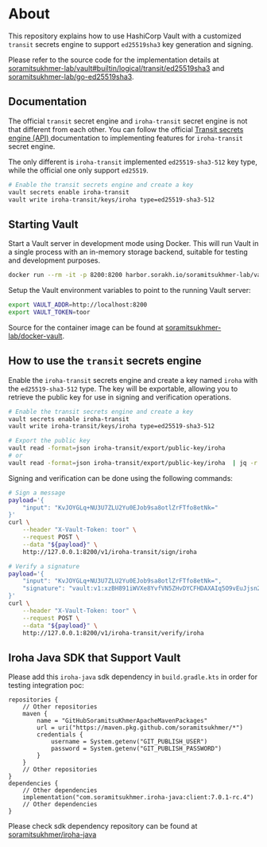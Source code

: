 # About

This repository explains how to use HashiCorp Vault with a customized `transit` secrets engine to support `ed25519sha3` key generation and signing.

Please refer to the source code for the implementation details at [soramitsukhmer-lab/vault#builtin/logical/transit/ed25519sha3](https://github.com/soramitsukhmer-lab/vault/tree/builtin/logical/transit/ed25519sha3) and [soramitsukhmer-lab/go-ed25519sha3](https://github.com/soramitsukhmer-lab/go-ed25519sha3).

## Documentation

The official `transit` secret engine and `iroha-transit` secret engine is not that different from each other. You can follow the official [Transit secrets engine (API)
](https://developer.hashicorp.com/vault/api-docs/secret/transit#transit-secrets-engine-api) documentation to implementing features for  `iroha-transit` secret engine.

The only different is `iroha-transit` implemented `ed25519-sha3-512` key type, while the official one only support `ed25519`.

```bash
# Enable the transit secrets engine and create a key
vault secrets enable iroha-transit
vault write iroha-transit/keys/iroha type=ed25519-sha3-512
```

## Starting Vault

Start a Vault server in development mode using Docker. This will run Vault in a single process with an in-memory storage backend, suitable for testing and development purposes.
```bash
docker run --rm -it -p 8200:8200 harbor.sorakh.io/soramitsukhmer-lab/vault:dev server -dev -dev-root-token-id=toor
```

Setup the Vault environment variables to point to the running Vault server:
```bash
export VAULT_ADDR=http://localhost:8200
export VAULT_TOKEN=toor
```

Source for the container image can be found at [soramitsukhmer-lab/docker-vault](https://github.com/soramitsukhmer-lab/docker-vault).

## How to use the `transit` secrets engine

Enable the `iroha-transit` secrets engine and create a key named `iroha` with the `ed25519-sha3-512` type. The key will be exportable, allowing you to retrieve the public key for use in signing and verification operations.

```bash
# Enable the transit secrets engine and create a key
vault secrets enable iroha-transit
vault write iroha-transit/keys/iroha type=ed25519-sha3-512

# Export the public key
vault read -format=json iroha-transit/export/public-key/iroha
# or
vault read -format=json iroha-transit/export/public-key/iroha  | jq -r '.data.keys["1"]'
```

Signing and verification can be done using the following commands:
```bash
# Sign a message
payload='{
    "input": "KvJOYGLq+NU3U7ZLU2Yu0EJob9sa8otlZrFTfo8etNk="
}'
curl \
    --header "X-Vault-Token: toor" \
    --request POST \
    --data "${payload}" \
    http://127.0.0.1:8200/v1/iroha-transit/sign/iroha
```

```bash
# Verify a signature
payload='{
    "input": "KvJOYGLq+NU3U7ZLU2Yu0EJob9sa8otlZrFTfo8etNk=",
    "signature": "vault:v1:xzBH891iWVXe8YvfVN5ZHvDYCFHDAXAIq5O9vEuJjsn2BJ/D4nvHfhqcvjJiNwhPPKUObFT7t9G6FmA3kMFgDw=="
}'
curl \
    --header "X-Vault-Token: toor" \
    --request POST \
    --data "${payload}" \
    http://127.0.0.1:8200/v1/iroha-transit/verify/iroha
```

## Iroha Java SDK that Support Vault
Please add this `iroha-java` sdk dependency in `build.gradle.kts` in order for testing integration poc:
```
repositories {
    // Other repositories
    maven {
        name = "GitHubSoramitsuKhmerApacheMavenPackages"
        url = uri("https://maven.pkg.github.com/soramitsukhmer/*")
        credentials {
            username = System.getenv("GIT_PUBLISH_USER")
            password = System.getenv("GIT_PUBLISH_PASSWORD")
        }
    }
    // Other repositories
}
dependencies {
    // Other dependencies
    implementation("com.soramitsukhmer.iroha-java:client:7.0.1-rc.4")
    // Other dependencies
}
```
Please check sdk dependency repository can be found at [soramitsukhmer/iroha-java](https://github.com/soramitsukhmer/iroha-java)

